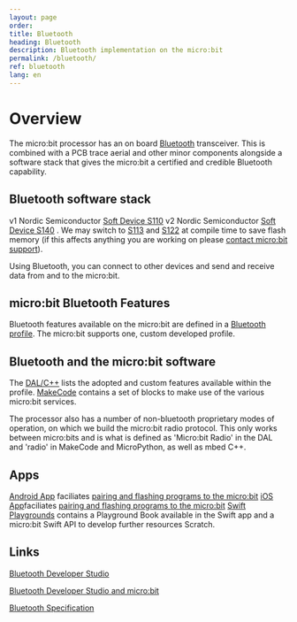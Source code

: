 ```yaml
---
layout: page
order:
title: Bluetooth
heading: Bluetooth
description: Bluetooth implementation on the micro:bit
permalink: /bluetooth/
ref: bluetooth
lang: en
---
```

# Overview
The micro:bit processor has an on board
[Bluetooth](http://blog.bluetooth.com/a-developers-guide-to-bluetooth/) transceiver. This is combined with a PCB trace aerial and other minor components alongside a software stack that gives
the micro:bit a certified and credible Bluetooth capability.

## Bluetooth software stack
<span class="v1">v1</span> Nordic Semiconductor [Soft Device S110](https://www.nordicsemi.com/Software-and-Tools/Software/S110) 
<span class="v2">v2</span> Nordic Semiconductor [Soft Device S140](https://www.nordicsemi.com/Software-and-tools/Software/S140) . We may switch to [S113](https://www.nordicsemi.com/Software-and-tools/Software/S113) and [S122](https://www.nordicsemi.com/Software-and-tools/Software/S122) at compile time to save flash memory (if this affects anything you are working on please [contact micro:bit support](https://support.microbit.org/en/support/tickets/new)).


Using Bluetooth, you can connect to other devices and send and receive
data from and to the micro:bit.

## micro:bit Bluetooth Features

Bluetooth features available on the micro:bit are defined in a
[Bluetooth profile](/bluetooth/profile). The micro:bit supports one, custom developed profile.

## Bluetooth and the micro:bit software

The [DAL/C++](https://lancaster-university.github.io/microbit-docs/ble/profile/#reference-documentation) lists the adopted and custom features available within the profile.
[MakeCode](https://makecode.microbit.org/reference/bluetooth) contains a set of blocks to make use
of the various micro:bit services.

The processor also has a number of non-bluetooth proprietary
modes of operation, on which we build the micro:bit radio
protocol. This only works between micro:bits and is what is defined as 'Micro:bit Radio' in the DAL
and  'radio' in MakeCode and MicroPython, as well as mbed C++.

## Apps

[Android App](https://play.google.com/store/apps/details?id=com.samsung.microbit) faciliates [pairing and flashing programs to the micro:bit](https://support.microbit.org/en/support/solutions/articles/19000051025-pairing-and-flashing-code-via-bluetooth)
[iOS App](https://apps.apple.com/gb/app/micro-bit/id1092687276)faciliates [pairing and flashing programs to the micro:bit](https://support.microbit.org/en/support/solutions/articles/19000051025-pairing-and-flashing-code-via-bluetooth)
[Swift Playgrounds](https://github.com/microbit-foundation/microbit-swift-playgrounds) contains a Playground Book available in the Swift app and a micro:bit Swift API to develop further resources
Scratch.

## Links

[Bluetooth Developer Studio](https://www.bluetooth.com/download-developer-studio)

[Bluetooth Developer Studio and micro:bit](http://matchboxmobile.com/blog/bds-and-the-bbc-microbit/)

[Bluetooth Specification](https://www.bluetooth.com/specifications/adopted-specifications)



